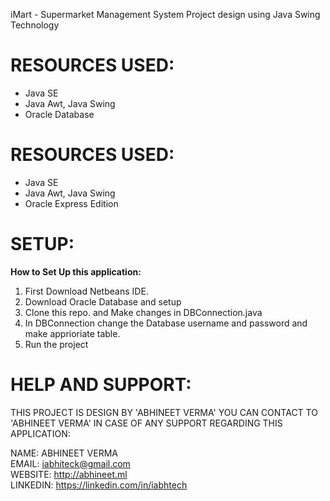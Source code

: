 iMart - Supermarket Management System
Project design using Java Swing Technology

# RESOURCES USED:
* Java SE
* Java Awt, Java Swing
* Oracle Database


# RESOURCES USED:
* Java SE
* Java Awt, Java Swing
* Oracle Express Edition


# SETUP:
**How to Set Up this application:** 
1. First Download Netbeans IDE.
2. Download Oracle Database and setup
3. Clone this repo. and Make changes in DBConnection.java
4. In DBConnection change the Database username and password and make apprioriate table.
5. Run the project


# HELP AND SUPPORT:

THIS PROJECT IS DESIGN BY 'ABHINEET VERMA' 
YOU CAN CONTACT TO 'ABHINEET VERMA' IN CASE OF ANY SUPPORT REGARDING THIS APPLICATION:

NAME: ABHINEET VERMA<br>
EMAIL: iabhiteck@gmail.com<br>
WEBSITE: http://abhineet.ml<br>
LINKEDIN: https://linkedin.com/in/iabhtech<br>